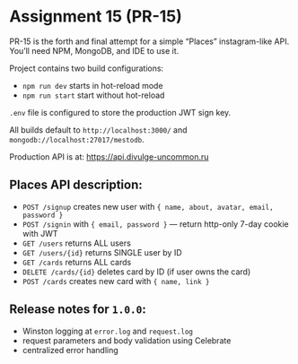 # Assignment 15 (PR-15)
PR-15 is the forth and final attempt for a simple “Places” instagram-like API. You’ll need NPM, MongoDB, and IDE to use it.

Project contains two build configurations:
- `npm run dev` starts in hot-reload mode
- `npm run start` start without hot-reload

`.env` file is configured to store the production JWT sign key.

All builds default to `http://localhost:3000/` and `mongodb://localhost:27017/mestodb`.

Production API is at: https://api.divulge-uncommon.ru

## Places API description:
- `POST /signup` creates new user with `{ name, about, avatar, email, password }`
- `POST /signin` with `{ email, password }` — return http-only 7-day cookie with JWT
- `GET /users` returns ALL users
- `GET /users/{id}` returns SINGLE user by ID
- `GET /cards` returns ALL cards
- `DELETE /cards/{id}` deletes card by ID (if user owns the card)
- `POST /cards` creates new card with `{ name, link }`

## Release notes for `1.0.0`:
- Winston logging at `error.log` and `request.log`
- request parameters and body validation using Celebrate
- centralized error handling
